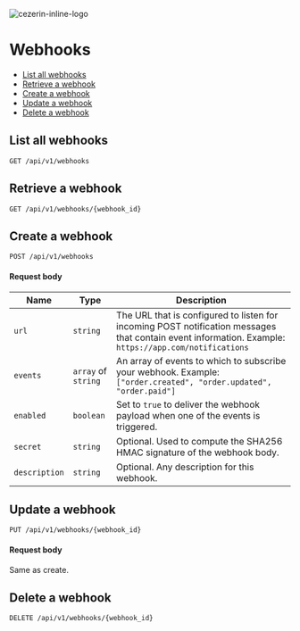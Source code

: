 ![cezerin-inline-logo](https://user-images.githubusercontent.com/1026183/44085943-dcbae16a-9f6f-11e8-98d3-0fca06fb98a7.png)

# Webhooks

* [List all webhooks](#list-all-webhooks)
* [Retrieve a webhook](#retrieve-a-webhook)
* [Create a webhook](#create-a-webhook)
* [Update a webhook](#update-a-webhook)
* [Delete a webhook](#delete-a-webhook)

## List all webhooks

```
GET /api/v1/webhooks
```

## Retrieve a webhook

```
GET /api/v1/webhooks/{webhook_id}
```

## Create a webhook

```
POST /api/v1/webhooks
```

#### Request body

| Name | Type | Description |
| --- | --- | --- |
| `url` | `string` | The URL that is configured to listen for incoming POST notification messages that contain event information. Example: `https://app.com/notifications` |
| `events` | `array` of `string` | An array of events to which to subscribe your webhook. Example: `["order.created", "order.updated", "order.paid"]` |
| `enabled` | `boolean` | Set to `true` to deliver the webhook payload when one of the events is triggered. |
| `secret` | `string` | Optional. Used to compute the SHA256 HMAC signature of the webhook body. |
| `description` | `string` | Optional. Any description for this webhook. |

## Update a webhook

```
PUT /api/v1/webhooks/{webhook_id}
```

#### Request body

Same as create.

## Delete a webhook

```
DELETE /api/v1/webhooks/{webhook_id}
```
